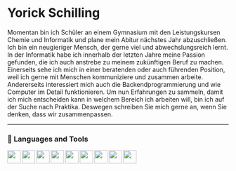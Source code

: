 <head>
<link rel="stylesheet" href="https://cdn.jsdelivr.net/gh/devicons/devicon@v2.15.1/devicon.min.css">
</head>

# Yorick Schilling

Momentan bin ich Schüler an einem Gymnasium mit den Leistungskursen Chemie und Informatik und plane mein Abitur nächstes Jahr abzuschließen.
Ich bin ein neugieriger Mensch, der gerne viel und abwechslungsreich lernt.
In der Informatik habe ich innerhalb der letzten Jahre meine Passion gefunden, die ich auch anstrebe zu meinem zukünftigen Beruf zu machen.
Einerseits sehe ich mich in einer beratenden oder auch führenden Position, weil ich gerne mit Menschen kommuniziere und zusammen arbeite.
Andererseits interessiert mich auch die Backendprogrammierung und wie Computer im Detail funktionieren.
Um nun Erfahrungen zu sammeln, damit ich mich entscheiden kann in welchem Bereich ich arbeiten will, bin ich auf der Suche nach Praktika.
Deswegen schreiben Sie mich gerne an, wenn Sie denken, dass wir zusammenpassen.

---
### 🧰 Languages and Tools
<img align="left" width="30px" src="https://cdn.jsdelivr.net/gh/devicons/devicon/icons/python/python-original.svg" />
<i class="devicon-flask-original"></i>

<img align="left" width="30px" src="https://cdn.jsdelivr.net/gh/devicons/devicon/icons/html5/html5-original.svg" />
<img align="left" width="30px" src="https://cdn.jsdelivr.net/gh/devicons/devicon/icons/css3/css3-original.svg" />
<img align="left" width="30px" src="https://cdn.jsdelivr.net/gh/devicons/devicon/icons/javascript/javascript-original.svg" />

<img align="left" width="30px" src="https://cdn.jsdelivr.net/gh/devicons/devicon/icons/dart/dart-original.svg" />
<img align="left" width="30px" src="https://cdn.jsdelivr.net/gh/devicons/devicon/icons/flutter/flutter-original.svg" />
<img align="left" width="30px" src="https://cdn.jsdelivr.net/gh/devicons/devicon/icons/firebase/firebase-plain.svg" />

<img align="left" width="30px" src="https://cdn.jsdelivr.net/gh/devicons/devicon/icons/git/git-original.svg" />
<img align="left" width="30px" src="https://cdn.jsdelivr.net/gh/devicons/devicon/icons/linux/linux-original.svg" />
          
